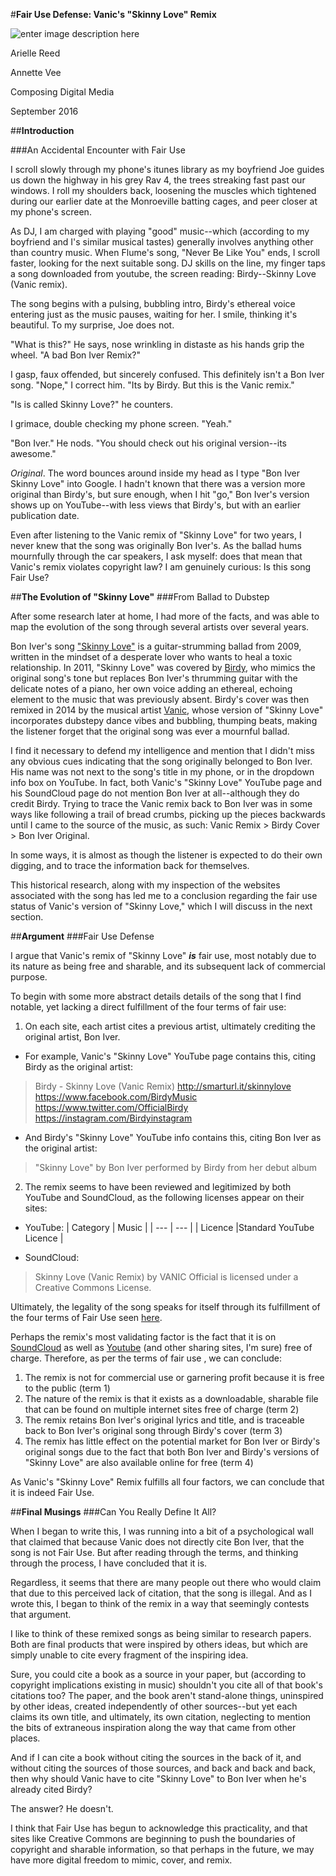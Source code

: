


#**Fair Use Defense: Vanic's "Skinny Love" Remix**

![enter image description here](https://lh3.googleusercontent.com/-Kxpb1uVjWRc/V-G6etQc9GI/AAAAAAAAALY/56VbEnpXY7EL-OYS-qDOuEzu5iAmin8MgCLcB/s0/images.jpg "Vanic")

Arielle Reed

Annette Vee

Composing Digital Media

September 2016

##**Introduction**

###An Accidental Encounter with Fair Use

I scroll slowly through my phone's itunes library as my boyfriend Joe guides us down the highway in his grey Rav 4, the trees streaking fast past our windows. I roll my shoulders back, loosening the muscles which tightened during our earlier date at the Monroeville batting cages, and peer closer at my phone's screen. 

As DJ, I am charged with playing "good" music--which (according to my boyfriend and I's similar musical tastes) generally involves anything other than country music.  When Flume's song, "Never Be Like You" ends, I scroll faster, looking for the next suitable song. DJ skills on the line, my finger taps a song downloaded from youtube, the screen reading: Birdy--Skinny Love (Vanic remix). 

The song begins with a pulsing, bubbling intro, Birdy's ethereal voice entering just as the music pauses, waiting for her. I smile, thinking it's beautiful. To my surprise, Joe does not.

"What is this?" He says, nose wrinkling in distaste as his hands grip the wheel. "A bad Bon Iver Remix?" 

I gasp, faux offended, but sincerely confused. This definitely isn't a Bon Iver song. "Nope," I correct him. "Its by Birdy. But this is the Vanic remix."

"Is is called Skinny Love?" he counters. 

I grimace, double checking my phone screen. "Yeah." 

"Bon Iver." He nods. "You should check out his original version--its awesome."

_Original_. The word bounces around inside my head as I type "Bon Iver Skinny Love" into Google. I hadn't known that there was a version more original than Birdy's, but sure enough, when I hit "go," Bon Iver's version shows up on YouTube--with less views that Birdy's, but with an earlier publication date. 

Even after listening to the Vanic remix of "Skinny Love" for two years, I never knew that the song was originally Bon Iver's. As the ballad hums mournfully through the car speakers, I ask myself: does that mean that Vanic's remix violates copyright law? I am genuinely curious: Is this song Fair Use? 


##**The Evolution of "Skinny Love"**
###From Ballad to Dubstep

After some research later at home, I had more of the facts, and was able to map the evolution of the song through several artists over several years. 

Bon Iver's song ["Skinny Love"](https://www.youtube.com/watch?v=ssdgFoHLwnk) is a guitar-strumming ballad from 2009, written in the mindset of a desperate lover who wants to heal a toxic relationship. In 2011, "Skinny Love" was covered by [Birdy](https://www.youtube.com/watch?v=aNzCDt2eidg), who mimics the original song's tone but replaces Bon Iver's thrumming guitar with the delicate notes of a piano, her own voice adding an ethereal, echoing element to the music that was previously absent. Birdy's cover was then remixed in 2014 by the musical artist [Vanic](https://soundcloud.com/djvanic/skinny-love-vanic), whose version of "Skinny Love" incorporates dubstepy dance vibes and bubbling, thumping beats, making the listener forget that the original song was ever a mournful ballad.

I find it necessary to defend my intelligence and mention that I didn't miss any obvious cues indicating that the song originally belonged to Bon Iver. His name was not next to the song's title in my phone, or in the dropdown info box on YouTube. In fact, both Vanic's  "Skinny Love" YouTube page and his SoundCloud page do not mention Bon Iver at all--although they do credit Birdy. Trying to trace the Vanic remix back to Bon Iver was in some ways like following a trail of bread crumbs, picking up the pieces backwards until I came to the source of the music, as such: Vanic Remix > Birdy Cover > Bon Iver Original. 

In some ways, it is almost as though the listener is expected to do their own digging, and to trace the information back for themselves. 

This historical research, along with my inspection of the websites associated with the song has led me to a conclusion regarding the fair use status of Vanic's version of "Skinny Love," which I will discuss in the next section. 


##**Argument**
###Fair Use Defense

I argue that Vanic's remix of "Skinny Love" _**is**_ fair use, most notably due to its nature as being free and sharable, and its subsequent lack of commercial purpose.

To begin with some more abstract details details of the song that I find notable, yet lacking a direct fulfillment of the four terms of fair use:

1. On each site, each artist cites a previous artist, ultimately crediting the original artist, Bon Iver. 
* For example, Vanic's "Skinny Love" YouTube page contains this, citing Birdy as the original artist:
> Birdy - Skinny Love (Vanic Remix) 
> http://smarturl.it/skinnylove
https://www.facebook.com/BirdyMusic
https://www.twitter.com/OfficialBirdy
https://instagram.com/Birdyinstagram

* And Birdy's "Skinny Love" YouTube info contains this, citing Bon Iver as the original artist:
>"Skinny Love" by Bon Iver performed by Birdy from her debut album 

2.  The remix seems to have been reviewed and legitimized by both YouTube and SoundCloud, as the following licenses appear on their sites:
* YouTube:
| Category | Music |
| --- | --- |
| Licence |Standard YouTube Licence |

* SoundCloud:
>Skinny Love (Vanic Remix) by VANIC Official is licensed under a  Creative Commons License.

Ultimately, the legality of the song speaks for itself through its fulfillment of the four terms of Fair Use seen [here](https://www.law.cornell.edu/uscode/text/17/107). 

Perhaps the remix's most validating factor is the fact that it is on [SoundCloud](https://soundcloud.com/djvanic/skinny-love-vanic) as well as [Youtube](https://www.youtube.com/watch?v=37DIzz5Q2bM) (and other sharing sites, I'm sure) free of charge. Therefore, as per the terms of fair use , we can conclude:

1.  The remix is not for commercial use or garnering profit because it is free to the public (term 1) 
2.  The nature of the remix is that it exists as a downloadable, sharable file that can be found on multiple internet sites free of charge (term 2)
3. The remix retains Bon Iver's original lyrics and title, and is traceable back to Bon Iver's original song through Birdy's cover (term 3)
4. The remix has little effect on the potential market for Bon Iver or Birdy's original songs due to the fact that both Bon Iver and Birdy's versions of "Skinny Love" are also available online for free (term 4)

As Vanic's "Skinny Love" Remix fulfills all four factors, we can conclude that it is indeed Fair Use. 

##**Final Musings**
###Can You Really Define It All?

When I began to write this, I was running into a bit of a psychological wall that claimed that because Vanic does not directly cite Bon Iver, that the song is not Fair Use. But after reading through the terms, and thinking through the process, I have concluded that it is. 

Regardless, it seems that there are many people out there who would claim that due to this perceived lack of citation, that the song is illegal. And as I wrote this, I began to think of the remix in a way that seemingly contests that argument. 

I like to think of these remixed songs as being similar to research papers. Both are final products that were inspired by others ideas, but which are simply unable to cite every fragment of the inspiring idea. 

Sure, you could cite a book as a source in your paper, but (according to copyright implications existing in music) shouldn't you cite all of that book's citations too? The paper, and the book aren't stand-alone things, uninspired by other ideas, created independently of other sources--but yet each  claims its own title, and ultimately, its own citation, neglecting to mention the bits of extraneous inspiration along the way that came from other places. 

And if I can cite a book without citing the sources in the back of it, and without citing the sources of those sources, and back and back and back, then why should Vanic have to cite "Skinny Love" to Bon Iver when he's already cited Birdy?

The answer? He doesn't. 

I think that Fair Use has begun to acknowledge this practicality, and that sites like Creative Commons are beginning to push the boundaries of copyright and sharable information, so that perhaps in the future, we may have more digital freedom to mimic, cover, and remix. 


